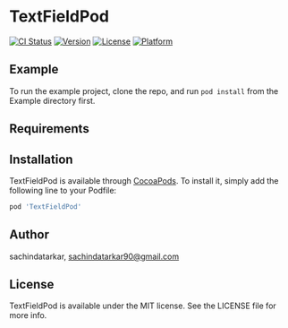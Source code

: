 # TextFieldPod

[![CI Status](https://img.shields.io/travis/sachindatarkar/TextFieldPod.svg?style=flat)](https://travis-ci.org/sachindatarkar/TextFieldPod)
[![Version](https://img.shields.io/cocoapods/v/TextFieldPod.svg?style=flat)](https://cocoapods.org/pods/TextFieldPod)
[![License](https://img.shields.io/cocoapods/l/TextFieldPod.svg?style=flat)](https://cocoapods.org/pods/TextFieldPod)
[![Platform](https://img.shields.io/cocoapods/p/TextFieldPod.svg?style=flat)](https://cocoapods.org/pods/TextFieldPod)

## Example

To run the example project, clone the repo, and run `pod install` from the Example directory first.

## Requirements

## Installation

TextFieldPod is available through [CocoaPods](https://cocoapods.org). To install
it, simply add the following line to your Podfile:

```ruby
pod 'TextFieldPod'
```

## Author

sachindatarkar, sachindatarkar90@gmail.com

## License

TextFieldPod is available under the MIT license. See the LICENSE file for more info.
